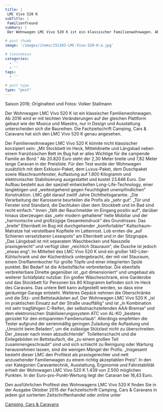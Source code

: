 ```yaml
---
title: |
 LMC Vivo 520 K
subTitle: |
 Familienfreund
summary: |
 Der Wohnwagen LMC Vivo 520 K ist ein klassischer Familienwohnwagen. Ab 2016 wird er mit leichten Veränderungen auf der gleichen Plattform gebaut wie der Musica und Maestro, nur in Design und Ausstattung unterscheiden sich die Baureihen. Die Fachzeitschrift Camping, Cars & Caravans hat sich den LMC Vivo 520 K genau angesehen.

# post thumb
image: '/images/items/151103-LMC-Vivo-520-K-a.jpg'

# taxonomies
categories: 
  - ''
  - ''
tags:
  - ''

# post type
type: "post"
---
```


Saison 2016; Originaltext und Fotos: Volker Stallmann  

Der Wohnwagen LMC Vivo 520 K ist ein klassischer Familienwohnwagen. Ab 2016 wird er mit leichten Veränderungen auf der gleichen Plattform gebaut wie der Musica und Maestro, nur in Design und Ausstattung unterscheiden sich die Baureihen. Die Fachzeitschrift Camping, Cars & Caravans hat sich den LMC Vivo 520 K genau angesehen.  

Der Familienwohnwagen LMC Vivo 520 K könnte nicht klassischer konzipiert sein: „Mit Stockbett im Heck, Mitteldinette und Längsbad neben einem französischen Bett im Bug hat er alles Wichtige für die campende Familie an Bord.“ Ab 20.820 Euro steht der 2,30 Meter breite und 7,82 Meter lange Caravan in der Preisliste. Für den Test wurde der Wohnwagen zusätzlich mit dem Exklusiv-Paket, dem Luxus-Paket, dem Duschpaket sowie Waschraumfenster, Auflastung auf 1.800 Kilogramm und elektronischer Stabilisierung ausgestattet und kostet 23.646 Euro. Der Aufbau besteht aus der speziell entwickelten Long-Life-Technology, einer langlebigen und „weitestgehend gegen Feuchtigkeit unempfindlichen“ Konstruktion. LMC gibt darauf zwölf Jahre Dichtheitsgarantie. „Die Verarbeitung der Karosserie beurteilen die Profis als „sehr gut“. „Tür und Fenster sind Standard, die Dachluken über dem Stockbett und im Bad sind recht einfach.“ Innen „fällt der Rauchmelder im Eingang positiv auf“, darüber hinaus überzeugen das „sehr modern gehaltene“ helle Mobiliar und der „harmonische und großzügige Gesamteindruck“ des Grundrisses. Das „breite“ Elternbett im Bug mit durchgehender „komfortabler“ Kaltschaum-Matratze hat verstellbare Kopfteile im Lattenrost. Lob ernten die „auf Schienen versetzbaren Lesespots“ am Elternbett und in der Sitzgruppe. „Das Längsbad ist mit separatem Waschbecken und Nasszelle praxisgerecht“ und verfügt über „reichlich Stauraum“, die Dusche ist jedoch „etwas eng“. Im Mittelteil des LMC Vivo 520 K sind ein großer 140-Liter-Kühlschrank und der Küchenblock untergebracht, der mit viel Stauraum, einem Dreiflammkocher für große Töpfe und einer integrierten Spüle punktet. Bei Bedarf ist die Arbeitsfläche verbreiterbar. Die ebenfalls verbreiterbare Dinette gegenüber ist „gut dimensioniert“ und umgebaut als weiterer Schlafplatz nutzbar. Ein großer Wäscheschrank, eine Garderobe und das Stockbett für Personen bis 80 Kilogramm befinden sich im Heck des Caravans. Das untere Bett kann aufgestellt werden, so dass eine geräumige Garage entsteht. Weiteres Gepäck nehmen die Oberschränke und die Sitz- und Bettstaukästen auf. Der Wohnwagen LMC Vivo 520 K „ist im praktischen Einsatz auf der Straße unauffällig“ und ist „in Kombination mit sehr tragfähigen C-Reifen, der selbstnachstellenden AAA-Bremse“ und dem elektronischen Stabilisierungssystem ATC von AL-KO „bestens gerüstet für den entspannten Familienurlaub“. Allerdings empfehlen die Tester aufgrund der serienmäßig geringen Zuladung die Auflastung und „Umsicht beim Beladen“, um die zulässige Stützlast nicht zu überschreiten. Der „besser nach innen abzudichtende“  Toilettenschacht und die Einlegeböden im Bettstaufach, die „zu einem großen Teil zusammengeschraubt“ sind und sich schlecht zu Reinigung oder Wartung herausnehmen lassen, sind die wenigen Mängel der Profis. „Insgesamt besteht dieser LMC den Profitest als praxisgerechter und nett anzusehender Familienwagen zu einem richtig akzeptablen Preis“. In den vier Kategorien Caravantechnik, Ausstattung, Ergonomie und Fahrstabilität erhielt der Wohnwagen LMC Vivo 520 K 1.439 von 2.500 möglichen Punkten. In der Euro-pro-Punkt-Wertung liegt der Caravan bei 16,43 Euro.   

Den ausführlichen Profitest des Wohnwagens LMC Vivo 520 K finden Sie in der Ausgabe Oktober 2015 der Fachzeitschrift Camping, Cars & Caravans in jedem gut sortierten Zeitschriftenhandel oder online unter  

[Camping, Cars & Caravans](http://www.camping-cars-caravans.de)  